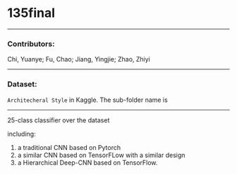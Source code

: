 # 135final
*****
### Contributors:  
Chi, Yuanye;
Fu, Chao;
Jiang, Yingjie;
Zhao, Zhiyi

****
### Dataset:
`Architecheral Style` in Kaggle. The sub-folder name is 
****
25-class classifier over the dataset

including:  
1. a traditional CNN based on Pytorch  
2. a similar CNN based on TensorFLow with a similar design
3. a Hierarchical Deep-CNN based on TensorFlow.   